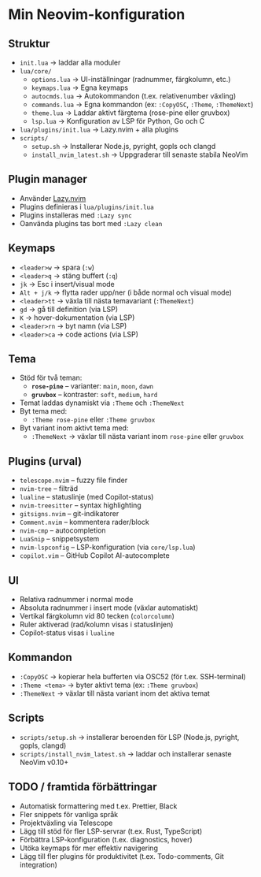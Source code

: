 # Min Neovim-konfiguration

## Struktur
- `init.lua` → laddar alla moduler
- `lua/core/`
  - `options.lua` → UI-inställningar (radnummer, färgkolumn, etc.)
  - `keymaps.lua` → Egna keymaps
  - `autocmds.lua` → Autokommandon (t.ex. relativenumber växling)
  - `commands.lua` → Egna kommandon (ex: `:CopyOSC`, `:Theme`, `:ThemeNext`)
  - `theme.lua` → Laddar aktivt färgtema (rose-pine eller gruvbox)
  - `lsp.lua` → Konfiguration av LSP för Python, Go och C
- `lua/plugins/init.lua` → Lazy.nvim + alla plugins
- `scripts/`
  - `setup.sh` → Installerar Node.js, pyright, gopls och clangd
  - `install_nvim_latest.sh` → Uppgraderar till senaste stabila NeoVim

## Plugin manager
- Använder [Lazy.nvim](https://github.com/folke/lazy.nvim)
- Plugins definieras i `lua/plugins/init.lua`
- Plugins installeras med `:Lazy sync`
- Oanvända plugins tas bort med `:Lazy clean`

## Keymaps
- `<leader>w` → spara (`:w`)
- `<leader>q` → stäng buffert (`:q`)
- `jk` → Esc i insert/visual mode
- `Alt + j/k` → flytta rader upp/ner (i både normal och visual mode)
- `<leader>tt` → växla till nästa temavariant (`:ThemeNext`)
- `gd` → gå till definition (via LSP)
- `K` → hover-dokumentation (via LSP)
- `<leader>rn` → byt namn (via LSP)
- `<leader>ca` → code actions (via LSP)

## Tema
- Stöd för två teman:
  - **`rose-pine`** – varianter: `main`, `moon`, `dawn`
  - **`gruvbox`** – kontraster: `soft`, `medium`, `hard`
- Temat laddas dynamiskt via `:Theme` och `:ThemeNext`
- Byt tema med:
  - `:Theme rose-pine` eller `:Theme gruvbox`
- Byt variant inom aktivt tema med:
  - `:ThemeNext` → växlar till nästa variant inom `rose-pine` eller `gruvbox`

## Plugins (urval)
- `telescope.nvim` – fuzzy file finder
- `nvim-tree` – filträd
- `lualine` – statuslinje (med Copilot-status)
- `nvim-treesitter` – syntax highlighting
- `gitsigns.nvim` – git-indikatorer
- `Comment.nvim` – kommentera rader/block
- `nvim-cmp` – autocompletion
- `LuaSnip` – snippetsystem
- `nvim-lspconfig` – LSP-konfiguration (via `core/lsp.lua`)
- `copilot.vim` – GitHub Copilot AI-autocomplete

## UI
- Relativa radnummer i normal mode
- Absoluta radnummer i insert mode (växlar automatiskt)
- Vertikal färgkolumn vid 80 tecken (`colorcolumn`)
- Ruler aktiverad (rad/kolumn visas i statuslinjen)
- Copilot-status visas i `lualine`

## Kommandon
- `:CopyOSC` → kopierar hela bufferten via OSC52 (för t.ex. SSH-terminal)
- `:Theme <tema>` → byter aktivt tema (ex: `:Theme gruvbox`)
- `:ThemeNext` → växlar till nästa variant inom det aktiva temat

## Scripts
- `scripts/setup.sh` → installerar beroenden för LSP (Node.js, pyright, gopls, clangd)
- `scripts/install_nvim_latest.sh` → laddar och installerar senaste NeoVim v0.10+

## TODO / framtida förbättringar
- Automatisk formattering med t.ex. Prettier, Black
- Fler snippets för vanliga språk
- Projektväxling via Telescope
- Lägg till stöd för fler LSP-servrar (t.ex. Rust, TypeScript)
- Förbättra LSP-konfiguration (t.ex. diagnostics, hover)
- Utöka keymaps för mer effektiv navigering
- Lägg till fler plugins för produktivitet (t.ex. Todo-comments, Git integration)
 
